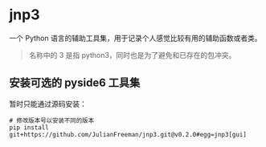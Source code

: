 # jnp3

一个 Python 语言的辅助工具集，用于记录个人感觉比较有用的辅助函数或者类。

> 名称中的 3 是指 python3，同时也是为了避免和已存在的包冲突。

## 安装可选的 pyside6 工具集

暂时只能通过源码安装：

```shell
# 修改版本号以安装不同的版本
pip install git+https://github.com/JulianFreeman/jnp3.git@v0.2.0#egg=jnp3[gui]
```
